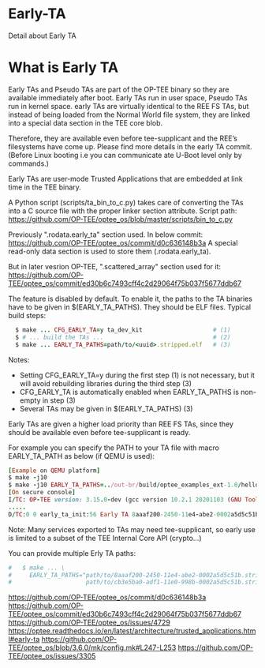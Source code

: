 # Early-TA
Detail about Early TA

# What is Early TA

Early TAs and Pseudo TAs are part of the OP-TEE binary so they are available immediately after boot. Early TAs run in user space, Pseudo TAs run in kernel space.
early TAs are virtually identical to the REE FS TAs, but instead of being loaded from the Normal World file system, they are linked into a special data section in the TEE core blob.

Therefore, they are available even before tee-supplicant and the REE’s filesystems have come up. Please find more details in the early TA commit. 
(Before Linux booting i.e you can communicate ate U-Boot level only by commands.)

Early TAs are user-mode Trusted Applications that are embedded at link time in the TEE binary. 
 
A Python script (scripts/ta_bin_to_c.py) takes care of converting the TAs into a C source file with the proper linker section attribute.
Script path: https://github.com/OP-TEE/optee_os/blob/master/scripts/bin_to_c.py

Previously ".rodata.early_ta" section used. In below commit:
https://github.com/OP-TEE/optee_os/commit/d0c636148b3a
A special read-only data section is used to store them (.rodata.early_ta).

But in later vesrion OP-TEE, ".scattered_array" section used for it:
https://github.com/OP-TEE/optee_os/commit/ed30b6c7493cff4c2d29064f75b037f5677ddb67

The feature is disabled by default. To enable it, the paths to the TA binaries have to be given in $(EARLY_TA_PATHS). They should be ELF files. Typical build steps:
```ruby
  $ make ... CFG_EARLY_TA=y ta_dev_kit                    # (1)
  $ # ... build the TAs ...                               # (2)
  $ make ... EARLY_TA_PATHS=path/to/<uuid>.stripped.elf   # (3)
```

Notes:
- Setting CFG_EARLY_TA=y during the first step (1) is not necessary, but it will avoid rebuilding libraries during the third step (3)
- CFG_EARLY_TA is automatically enabled when EARLY_TA_PATHS is non-empty in step (3)
- Several TAs may be given in $(EARLY_TA_PATHS) (3)

Early TAs are given a higher load priority than REE FS TAs, since they should be available even before tee-supplicant is ready.

For example you can specify the PATH to your TA file with macro EARLY_TA_PATH as below (if QEMU is used):
```ruby
[Example on QEMU platform]
$ make -j10
$ make -j10 EARLY_TA_PATHS=../out-br/build/optee_examples_ext-1.0/hello_world/ta/out/8aaaf200-2450-11e4-abe2-0002a5d5c51b.stripped.elf run
[On secure console]
I/TC: OP-TEE version: 3.15.0-dev (gcc version 10.2.1 20201103 (GNU Toolchain for the A-profile Architecture 10.2-2020.11 (arm-10.16))) #8 Thu Dec 23 15:55:20 UTC 2021 aarch64
.....
D/TC:0 0 early_ta_init:56 Early TA 8aaaf200-2450-11e4-abe2-0002a5d5c51b size 29691 (compressed, uncompressed 75492)
```

Note: Many services exported to TAs may need tee-supplicant, so early use is limited to a subset of the TEE Internal Core API (crypto...)

You can provide multiple Erly TA paths:
```ruby
#   $ make ... \
#     EARLY_TA_PATHS="path/to/8aaaf200-2450-11e4-abe2-0002a5d5c51b.stripped.elf \
#                     path/to/cb3e5ba0-adf1-11e0-998b-0002a5d5c51b.stripped.elf"
```

https://github.com/OP-TEE/optee_os/commit/d0c636148b3a
https://github.com/OP-TEE/optee_os/commit/ed30b6c7493cff4c2d29064f75b037f5677ddb67
https://github.com/OP-TEE/optee_os/issues/4729
https://optee.readthedocs.io/en/latest/architecture/trusted_applications.html#early-ta
https://github.com/OP-TEE/optee_os/blob/3.6.0/mk/config.mk#L247-L253
https://github.com/OP-TEE/optee_os/issues/3305
